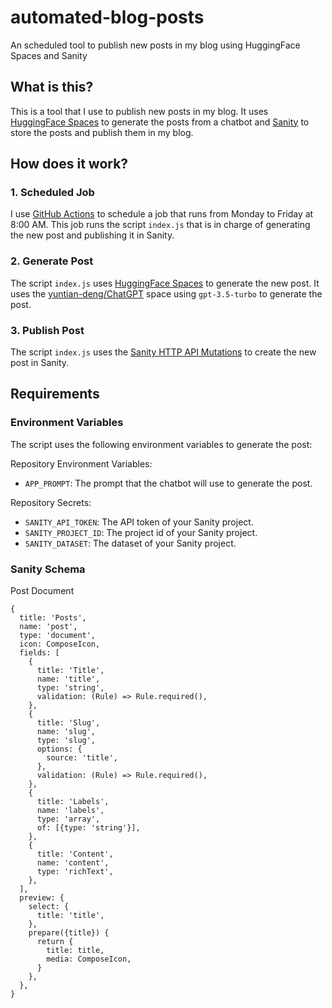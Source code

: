 # automated-blog-posts
An scheduled tool to publish new posts in my blog using HuggingFace Spaces and Sanity

## What is this?
This is a tool that I use to publish new posts in my blog. It uses [HuggingFace Spaces](https://huggingface.co/spaces) to generate the posts from a chatbot and [Sanity](https://www.sanity.io/) to store the posts and publish them in my blog.

## How does it work?

### 1. Scheduled Job
I use [GitHub Actions](https://github.com/features/actions) to schedule a job that runs from Monday to Friday at 8:00 AM. This job runs the script `index.js` that is in charge of generating the new post and publishing it in Sanity.

### 2. Generate Post
The script `index.js` uses [HuggingFace Spaces](https://huggingface.co/spaces) to generate the new post. It uses the [yuntian-deng/ChatGPT](https://huggingface.co/spaces/yuntian-deng/ChatGPT) space using `gpt-3.5-turbo` to generate the post.

### 3. Publish Post
The script `index.js` uses the [Sanity HTTP API Mutations](https://www.sanity.io/docs/http-mutations) to create the new post in Sanity. 

## Requirements

### Environment Variables
The script uses the following environment variables to generate the post:

Repository Environment Variables:
- `APP_PROMPT`: The prompt that the chatbot will use to generate the post.

Repository Secrets:
- `SANITY_API_TOKEN`: The API token of your Sanity project.
- `SANITY_PROJECT_ID`: The project id of your Sanity project.
- `SANITY_DATASET`: The dataset of your Sanity project.

### Sanity Schema
Post Document 

```
{
  title: 'Posts',
  name: 'post',
  type: 'document',
  icon: ComposeIcon,
  fields: [
    {
      title: 'Title',
      name: 'title',
      type: 'string',
      validation: (Rule) => Rule.required(),
    },
    {
      title: 'Slug',
      name: 'slug',
      type: 'slug',
      options: {
        source: 'title',
      },
      validation: (Rule) => Rule.required(),
    },
    {
      title: 'Labels',
      name: 'labels',
      type: 'array',
      of: [{type: 'string'}],
    },
    {
      title: 'Content',
      name: 'content',
      type: 'richText',
    },
  ],
  preview: {
    select: {
      title: 'title',
    },
    prepare({title}) {
      return {
        title: title,
        media: ComposeIcon,
      }
    },
  },
}
```


